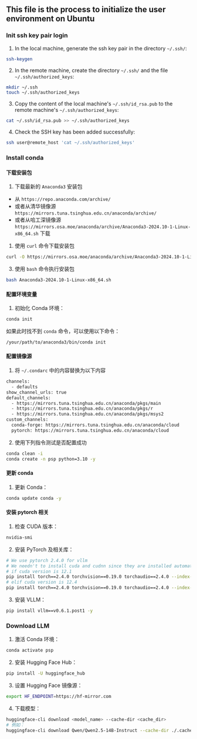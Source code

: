 ## This file is the process to initialize the user environment on Ubuntu

### Init ssh key pair login

1. In the local machine, generate the ssh key pair in the directory `~/.ssh/`:

```bash
ssh-keygen
```

2. In the remote machine, create the directory `~/.ssh/` and the file `~/.ssh/authorized_keys`:

```bash
mkdir ~/.ssh
touch ~/.ssh/authorized_keys
```

3. Copy the content of the local machine's `~/.ssh/id_rsa.pub` to the remote machine's `~/.ssh/authorized_keys`:

```bash
cat ~/.ssh/id_rsa.pub >> ~/.ssh/authorized_keys
```

4. Check the SSH key has been added successfully:

```bash
ssh user@remote_host 'cat ~/.ssh/authorized_keys'
```

### Install conda

#### 下载安装包

1. 下载最新的 `Anaconda3` 安装包

- 从 `https://repo.anaconda.com/archive/`
- 或者从清华镜像源 `https://mirrors.tuna.tsinghua.edu.cn/anaconda/archive/`
- 或者从哈工深镜像源 `https://mirrors.osa.moe/anaconda/archive/Anaconda3-2024.10-1-Linux-x86_64.sh` 下载

1. 使用 `curl` 命令下载安装包

```bash
curl -O https://mirrors.osa.moe/anaconda/archive/Anaconda3-2024.10-1-Linux-x86_64.sh
```

3. 使用 `bash` 命令执行安装包

```bash
bash Anaconda3-2024.10-1-Linux-x86_64.sh
```

#### 配置环境变量

1. 初始化 Conda 环境：

```bash
conda init
```

如果此时找不到 `conda` 命令，可以使用以下命令：

```bash
/your/path/to/anaconda3/bin/conda init
```

#### 配置镜像源

1. 将 `~/.condarc` 中的内容替换为以下内容

```bash
channels:
  - defaults
show_channel_urls: true
default_channels:
  - https://mirrors.tuna.tsinghua.edu.cn/anaconda/pkgs/main
  - https://mirrors.tuna.tsinghua.edu.cn/anaconda/pkgs/r
  - https://mirrors.tuna.tsinghua.edu.cn/anaconda/pkgs/msys2
custom_channels:
  conda-forge: https://mirrors.tuna.tsinghua.edu.cn/anaconda/cloud
  pytorch: https://mirrors.tuna.tsinghua.edu.cn/anaconda/cloud
```

2. 使用下列指令测试是否配置成功

```bash
conda clean -i
conda create -n psp python=3.10 -y
```

#### 更新 conda

1. 更新 Conda：

```bash
conda update conda -y
```

#### 安装 pytorch 相关

1. 检查 CUDA 版本：

```bash
nvidia-smi
```

2. 安装 PyTorch 及相关库：

```bash
# We use pytorch 2.4.0 for vllm
# We needn't to install cuda and cudnn since they are installed automatically by torch
# if cuda version is 12.1
pip install torch==2.4.0 torchvision==0.19.0 torchaudio==2.4.0 --index-url https://download.pytorch.org/whl/cu121
# elif cuda version is 12.4
pip install torch==2.4.0 torchvision==0.19.0 torchaudio==2.4.0 --index-url https://download.pytorch.org/whl/cu124
```

3. 安装 VLLM：

```bash
pip install vllm==v0.6.1.post1 -y
```

### Download LLM

1. 激活 Conda 环境：

```bash
conda activate psp
```

2. 安装 Hugging Face Hub：

```bash
pip install -U huggingface_hub
```

3. 设置 Hugging Face 镜像源：

```bash
export HF_ENDPOINT=https://hf-mirror.com
```

4. 下载模型：

```bash
huggingface-cli download <model_name> --cache-dir <cache_dir>
# 例如：
huggingface-cli download Qwen/Qwen2.5-14B-Instruct --cache-dir ./.cache
```

